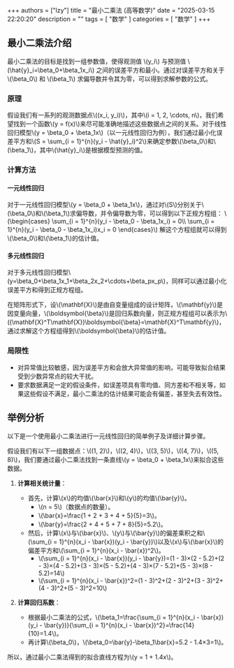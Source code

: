 +++
authors = ["lzy"]
title = "最小二乘法 (高等数学)"
date = "2025-03-15 22:20:20"
description = ""
tags = [
    "数学"
]
categories = [
    "数学"
]
+++


## 最小二乘法介绍

最小二乘法的目标是找到一组参数值，使得观测值 \\(y_i\\) 与预测值 \\(\hat{y}_i=\beta_0+\beta_1x_i\\) 之间的误差平方和最小。通过对误差平方和关于 \\(\beta_0\\) 和 \\(\beta_1\\) 求偏导数并令其为零，可以得到求解参数的公式。

### 原理
假设我们有一系列的观测数据点\\((x_i, y_i)\\)，其中\\(i = 1, 2, \cdots, n\\)，我们希望找到一个函数\\(y = f(x)\\)来尽可能准确地描述这些数据点之间的关系。对于线性回归模型\\(y = \beta_0 + \beta_1x\\)（以一元线性回归为例），我们通过最小化误差平方和\\(S = \sum_{i = 1}^{n}(y_i - \hat{y}_i)^2\\)来确定参数\\(\beta_0\\)和\\(\beta_1\\)，其中\\(\hat{y}_i\\)是根据模型预测的值。

### 计算方法
#### 一元线性回归
对于一元线性回归模型\\(y = \beta_0 + \beta_1x\\)，通过对\\(S\\)分别关于\\(\beta_0\\)和\\(\beta_1\\)求偏导数，并令偏导数为零，可以得到以下正规方程组：
\\(\begin{cases}
\sum_{i = 1}^{n}(y_i - \beta_0 - \beta_1x_i) = 0\\\\
\sum_{i = 1}^{n}(y_i - \beta_0 - \beta_1x_i)x_i = 0
\end{cases}\\)
解这个方程组就可以得到\\(\beta_0\\)和\\(\beta_1\\)的估计值。

#### 多元线性回归
对于多元线性回归模型\\(y=\beta_0+\beta_1x_1+\beta_2x_2+\cdots+\beta_px_p\\)，同样可以通过最小化误差平方和得到正规方程组。

在矩阵形式下，设\\(\mathbf{X}\\)是由自变量组成的设计矩阵，\\(\mathbf{y}\\)是因变量向量，\\(\boldsymbol{\beta}\\)是回归系数向量，则正规方程组可以表示为\\((\mathbf{X}^T\mathbf{X})\boldsymbol{\beta}=\mathbf{X}^T\mathbf{y}\\)，通过求解这个方程组得到\\(\boldsymbol{\beta}\\)的估计值。

### 局限性
- 对异常值比较敏感，因为误差平方和会放大异常值的影响，可能导致拟合结果受到少数异常点的较大干扰。
- 要求数据满足一定的假设条件，如误差项具有零均值、同方差和不相关等，如果这些假设不满足，最小二乘法的估计结果可能会有偏差，甚至失去有效性。


## 举例分析

以下是一个使用最小二乘法进行一元线性回归的简单例子及详细计算步骤。

假设我们有以下一组数据点：\\((1, 2)\\)，\\((2, 4)\\)，\\((3, 5)\\)，\\((4, 7)\\)，\\((5, 8)\\)，我们要通过最小二乘法找到一条直线\\(y = \beta_0 + \beta_1x\\)来拟合这些数据。

1. **计算相关统计量**：
    - 首先，计算\\(x\\)的均值\\(\bar{x}\\)和\\(y\\)的均值\\(\bar{y}\\)。
        - \\(n = 5\\)（数据点的数量）。
        - \\(\bar{x}=\frac{1 + 2 + 3 + 4 + 5}{5}=3\\)。
        - \\(\bar{y}=\frac{2 + 4 + 5 + 7 + 8}{5}=5.2\\)。
    - 然后，计算\\(x\\)与\\(\bar{x}\\)、\\(y\\)与\\(\bar{y}\\)的偏差乘积之和\\(\sum_{i = 1}^{n}(x_i - \bar{x})(y_i - \bar{y})\\)以及\\(x\\)与\\(\bar{x}\\)的偏差平方和\\(\sum_{i = 1}^{n}(x_i - \bar{x})^2\\)。
        - \\(\sum_{i = 1}^{n}(x_i - \bar{x})(y_i - \bar{y})=(1 - 3)×(2 - 5.2)+(2 - 3)×(4 - 5.2)+(3 - 3)×(5 - 5.2)+(4 - 3)×(7 - 5.2)+(5 - 3)×(8 - 5.2)=14\\)
        - \\(\sum_{i = 1}^{n}(x_i - \bar{x})^2=(1 - 3)^2+(2 - 3)^2+(3 - 3)^2+(4 - 3)^2+(5 - 3)^2=10\\)

2. **计算回归系数**：
    - 根据最小二乘法的公式，\\(\beta_1=\frac{\sum_{i = 1}^{n}(x_i - \bar{x})(y_i - \bar{y})}{\sum_{i = 1}^{n}(x_i - \bar{x})^2}=\frac{14}{10}=1.4\\)。
    - 再计算\\(\beta_0\\)，\\(\beta_0=\bar{y}-\beta_1\bar{x}=5.2 - 1.4×3=1\\)。

所以，通过最小二乘法得到的拟合直线方程为\\(y = 1 + 1.4x\\)。
